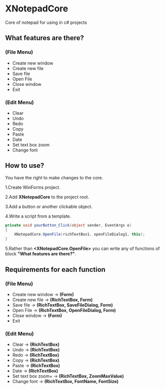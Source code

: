 # XNotepadCore
Core of notepad for using in c# projects

## What features are there?

### (File Menu)
- Create new window
- Create new file
- Save file
- Open File
- Close window
- Exit

### (Edit Menu)
- Clear
- Undo
- Redo
- Copy
- Paste
- Date
- Set text box zoom
- Change font

## How to use?
You have the right to make changes to the core.

1.Create WinForms project.

2.Add **XNotepadCore** to the project root.

3.Add a button or another clickable object.

4.Write a script from a template.

```c#
private void yourButton_Click(object sender, EventArgs e)
{
    XNotepadCore.OpenFile(richTextBox1, openFileDialog1, this);
}
```
5.Rather than **<XNotepadCore.OpenFile>** you can write any of functions of block **"What features are there?"**.

## Requirements for each function

### (File Menu)
- Create new window -> **(Form)**
- Create new file -> **(RichTextBox, Form)**
- Save file -> **(RichTextBox, SaveFileDialog, Form)**
- Open File -> **(RichTextBox, OpenFileDialog, Form)**
- Close window -> **(Form)**
- Exit

### (Edit Menu)
- Clear -> **(RichTextBox)**
- Undo -> **(RichTextBox)**
- Redo -> **(RichTextBox)**
- Copy -> **(RichTextBox)**
- Paste -> **(RichTextBox)**
- Date -> **(RichTextBox)**
- Set text box zoom+ -> **(RichTextBox, ZoomMaxValue)**
- Change font -> **(RichTextBox, FontName, FontSize)**
